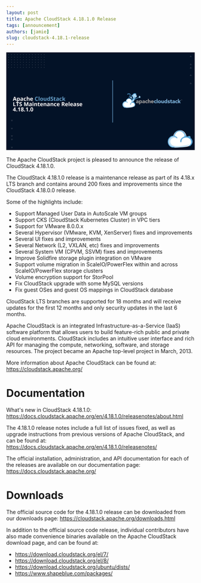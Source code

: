 ```yaml
---
layout: post
title: Apache CloudStack 4.18.1.0 Release
tags: [announcement]
authors: [jamie]
slug: cloudstack-4.18.1-release
---
```


[![](banner.png "Apache CloudStack 4.18.1.0 Release")](/blog/cloudstack-4.18.1-release)

The Apache CloudStack project is pleased to announce the release of
CloudStack 4.18.1.0.

The CloudStack 4.18.1.0 release is a maintenance release as part of
its 4.18.x LTS branch and contains around 200 fixes and
improvements since the CloudStack 4.18.0.0 release.

<!-- truncate -->

Some of the highlights include:

- Support Managed User Data in AutoScale VM groups
- Support CKS (CloudStack Kubernetes Cluster) in VPC tiers
- Support for VMware 8.0.0.x
- Several Hypervisor (VMware, KVM, XenServer) fixes and improvements
- Several UI fixes and improvements
- Several Network (L2, VXLAN, etc) fixes and improvements
- Several System VM (CPVM, SSVM) fixes and improvements
- Improve Solidfire storage plugin integration on VMware
- Support volume migration in ScaleIO/PowerFlex within and across ScaleIO/PowerFlex storage clusters
- Volume encryption support for StorPool
- Fix CloudStack upgrade with some MySQL versions
- Fix guest OSes and guest OS mappings in CloudStack database

CloudStack LTS branches are supported for 18 months and will receive
updates for the first 12 months and only security updates in the last
6 months.

Apache CloudStack is an integrated Infrastructure-as-a-Service (IaaS)
software platform that allows users to build feature-rich public and
private cloud environments. CloudStack includes an intuitive user
interface and rich API for managing the compute, networking, software,
and storage resources. The project became an Apache top-level project
in March, 2013.

More information about Apache CloudStack can be found at:
https://cloudstack.apache.org/

# Documentation

What's new in CloudStack 4.18.1.0:
https://docs.cloudstack.apache.org/en/4.18.1.0/releasenotes/about.html

The 4.18.1.0 release notes include a full list of issues fixed, as
well as upgrade instructions from previous versions of Apache
CloudStack, and can be found at:
https://docs.cloudstack.apache.org/en/4.18.1.0/releasenotes/

The official installation, administration, and API documentation for
each of the releases are available on our documentation page:
https://docs.cloudstack.apache.org/

# Downloads

The official source code for the 4.18.1.0 release can be downloaded
from our downloads page:
https://cloudstack.apache.org/downloads.html

In addition to the official source code release, individual
contributors have also made convenience binaries available on the
Apache CloudStack download page, and can be found at:

- https://download.cloudstack.org/el/7/
- https://download.cloudstack.org/el/8/
- https://download.cloudstack.org/ubuntu/dists/
- https://www.shapeblue.com/packages/
